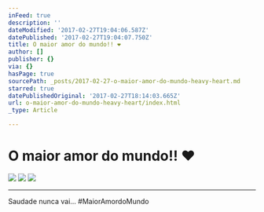 ```yaml
---
inFeed: true
description: ''
dateModified: '2017-02-27T19:04:06.587Z'
datePublished: '2017-02-27T19:04:07.750Z'
title: O maior amor do mundo!! ❤️
author: []
publisher: {}
via: {}
hasPage: true
sourcePath: _posts/2017-02-27-o-maior-amor-do-mundo-heavy-heart.md
starred: true
datePublishedOriginal: '2017-02-27T18:14:03.665Z'
url: o-maior-amor-do-mundo-heavy-heart/index.html
_type: Article

---
```

# O maior amor do mundo!! ❤️
![](https://s3-us-west-2.amazonaws.com/the-grid-img/p/a4b8a801d0709e0f4ba51d2be31c82e4fa8c366d.jpg)
![](https://s3-us-west-2.amazonaws.com/the-grid-img/p/79ad81e8553b027d95a55efadcf873c684a1bd58.jpg)
![](https://s3-us-west-2.amazonaws.com/the-grid-img/p/3f5f92c896e4959c8755cf950d44035c8d84ff4b.jpg)

---

Saudade nunca vai... \#MaiorAmordoMundo